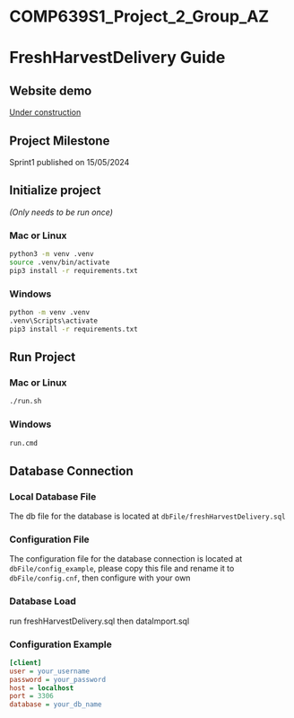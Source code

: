 # COMP639S1_Project_2_Group_AZ

# FreshHarvestDelivery Guide

## Website demo

[Under construction](https://github.com/LUMasterOfAppliedComputing2024S1/COMP639S1_Group_AZ)

## Project Milestone
Sprint1 published on 15/05/2024


## Initialize project
*(Only needs to be run once)*

### Mac or Linux
```bash
python3 -m venv .venv
source .venv/bin/activate
pip3 install -r requirements.txt
```

### Windows
```bash
python -m venv .venv
.venv\Scripts\activate
pip3 install -r requirements.txt
```

## Run Project
### Mac or Linux
```bash
./run.sh
```

### Windows
```bash
run.cmd
```

## Database Connection

### Local Database File
The db file for the database is located at `dbFile/freshHarvestDelivery.sql`

### Configuration File
The configuration file for the database connection is located at `dbFile/config_example`, please copy this file and rename it to `dbFile/config.cnf`, then configure with your own

### Database Load
run freshHarvestDelivery.sql then dataImport.sql


### Configuration Example
```ini
[client]
user = your_username
password = your_password
host = localhost
port = 3306
database = your_db_name
```